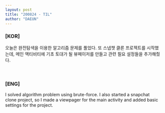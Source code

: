 ```yaml
---
layout: post
title: "200824 - TIL"
author: "DAEUN"
---
```


### [KOR]
오늘은 완전탐색을 이용한 알고리즘 문제를 풀었다. 또 스냅챗 클론 프로젝트를 시작했는데, 메인 액티비티에 기초 토대가 될 뷰페이저를 만들고 관련 필요 설정들을 추가해줬다.
<br><br><br>
### [ENG]
I solved algorithm problem using brute-force. I also started a snapchat clone project, so I made a viewpager for the main activity and added basic settings for the project.